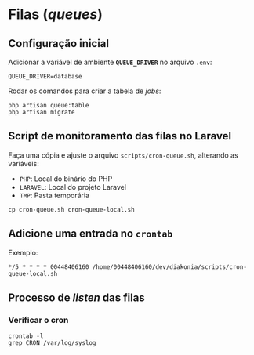 # Filas (_queues_)

## Configuração inicial
Adicionar a variável de ambiente **`QUEUE_DRIVER`** no arquivo `.env`:

`QUEUE_DRIVER=database`

Rodar os comandos para criar a tabela de _jobs_:
```
php artisan queue:table
php artisan migrate
```
## Script de monitoramento das filas no Laravel

Faça uma cópia e ajuste o arquivo `scripts/cron-queue.sh`, alterando as variáveis:
- `PHP`: Local do binário do PHP
- `LARAVEL`: Local do projeto Laravel
- `TMP`: Pasta temporária

```
cp cron-queue.sh cron-queue-local.sh
```

## Adicione uma entrada no `crontab`
Exemplo:
```
*/5 * * * * 00448406160 /home/00448406160/dev/diakonia/scripts/cron-queue-local.sh
```


## Processo de _listen_ das filas

### Verificar o cron
```
crontab -l
grep CRON /var/log/syslog
```


